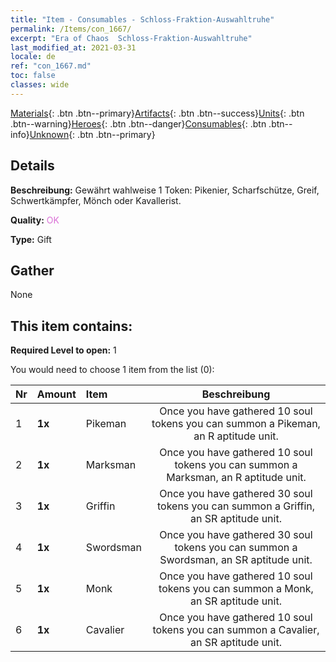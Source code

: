```yaml
---
title: "Item - Consumables - Schloss-Fraktion-Auswahltruhe"
permalink: /Items/con_1667/
excerpt: "Era of Chaos  Schloss-Fraktion-Auswahltruhe"
last_modified_at: 2021-03-31
locale: de
ref: "con_1667.md"
toc: false
classes: wide
---
```

 [Materials](/de/Items/){: .btn .btn--primary}[Artifacts](/de/Items/Artifacts/){: .btn .btn--success}[Units](/de/Items/Units/){: .btn .btn--warning}[Heroes](/de/Items/Heroes/){: .btn .btn--danger}[Consumables](/de/Items/Consumables/){: .btn .btn--info}[Unknown](/de/Items/Unknown/){: .btn .btn--primary}

## Details
 **Beschreibung:** Gewährt wahlweise 1 Token: Pikenier, Scharfschütze, Greif, Schwertkämpfer, Mönch oder Kavallerist.

 **Quality:** <span style="color: #DA70D6">OK</span>

 **Type:** Gift

## Gather

  None

## This item contains:

 **Required Level to open:** 1

 You would need to choose 1 item from the list (0):

  | Nr | Amount |     Item    | Beschreibung |
  |:---|:-------|:------------|:-----------:|
  | 1 |  **1x** | Pikeman | Once you have gathered 10 soul tokens you can summon a Pikeman, an R aptitude unit.  | 
  | 2 |  **1x** | Marksman | Once you have gathered 10 soul tokens you can summon a Marksman, an R aptitude unit.  | 
  | 3 |  **1x** | Griffin | Once you have gathered 30 soul tokens you can summon a Griffin, an SR aptitude unit.  | 
  | 4 |  **1x** | Swordsman | Once you have gathered 30 soul tokens you can summon a Swordsman, an SR aptitude unit.  | 
  | 5 |  **1x** | Monk | Once you have gathered 10 soul tokens you can summon a Monk, an SR aptitude unit.  | 
  | 6 |  **1x** | Cavalier  | Once you have gathered 10 soul tokens you can summon a Cavalier, an SR aptitude unit.  | 
